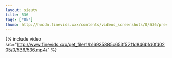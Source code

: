 ```yaml
--- 
layout: sieutv
title: 536
tags: ["0k"]
thumb: http://hwcdn.finevids.xxx/contents/videos_screenshots/0/536/preview.mp4.jpg
---
```

{% include video src="http://www.finevids.xxx/get_file/1/b16935885c653f52f1d846bfd0fd0205/0/536/536.mp4/" %} 
